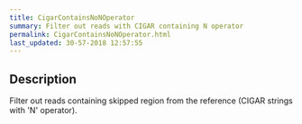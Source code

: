 ```yaml
---
title: CigarContainsNoNOperator
summary: Filter out reads with CIGAR containing N operator
permalink: CigarContainsNoNOperator.html
last_updated: 30-57-2018 12:57:55
---
```



## Description

Filter out reads containing skipped region from the reference (CIGAR strings with 'N' operator).

